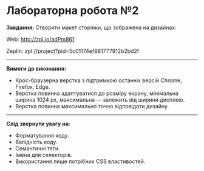 # Лабораторна робота №2

**Завдання:** Створити макет сторінки, що зображена на дизайнах:

Web: http://zpl.io/adPm861

Zeplin: zpl://project?pid=5c01174ef981777912b2bd2f

---

**Вимоги до виконання:**
 - Крос-браузерна верстка з підтримкою останніх версій Chrome, Firefox, Edge.
 - Верстка повинна адаптуватися до розміру екрану, мінімальна ширина 1024 px, максимальна — залежить від ширини дисплею.
 - Верстка повинна максимально точно відповідати дизайну.

---

**Слід звернути увагу на:**
 - Форматування коду.
 - Валідність коду.
 - Семантичні теги.
 - Імена для селекторів.
 - Використання лише потрібних CSS властивостей.

